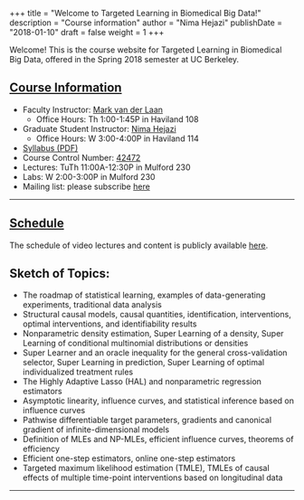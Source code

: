 +++
title = "Welcome to Targeted Learning in Biomedical Big Data!"
description = "Course information"
author = "Nima Hejazi"
publishDate = "2018-01-10"
draft = false
weight = 1
+++

Welcome! This is the course website for Targeted Learning in Biomedical Big
Data, offered in the Spring 2018 semester at UC Berkeley.

## <u>Course Information</u>

* Faculty Instructor: [Mark van der
    Laan](https://vanderlaan-group.github.io/about/)
  * Office Hours: Th 1:00-1:45P in Haviland 108
* Graduate Student Instructor: [Nima Hejazi](https://nimahejazi.org)
  * Office Hours: W 3:00-4:00P in Haviland 114
* [Syllabus (PDF)](https://www.stat.berkeley.edu/~nhejazi/teach/2018_ph290_tlbbd/syllabus.pdf)
* Course Control Number:
    [42472](http://classes.berkeley.edu/content/2018-spring-pbhlth-290-011-sem-011)
* Lectures: TuTh 11:00A-12:30P in Mulford 230
* Labs: W 2:00-3:00P in Mulford 230
* Mailing list: please subscribe
    [here](https://groups.google.com/a/lists.berkeley.edu/forum/#!forum/tlbbd-sp2018)

---

## <u>Schedule</u>

The schedule of video lectures and content is publicly available
[here](https://docs.google.com/spreadsheets/d/1YLbRnasRLkNRc3wsXlDB2ljk-vq5l4_H6Ihn1rgVinE/edit?usp=sharing).

## Sketch of Topics:

* The roadmap of statistical learning, examples of data-generating experiments,
   traditional data analysis
* Structural causal models, causal quantities, identification, interventions,
   optimal interventions, and identifiability results
* Nonparametric density estimation, Super Learning of a density, Super Learning
   of conditional multinomial distributions or densities
* Super Learner and an oracle inequality for the general cross-validation
   selector, Super Learning in prediction, Super Learning of optimal
   individualized treatment rules
* The Highly Adaptive Lasso (HAL) and nonparametric regression estimators
* Asymptotic linearity, influence curves, and statistical inference based on
   influence curves
* Pathwise differentiable target parameters, gradients and canonical gradient of
   infinite-dimensional models
* Definition of MLEs and NP-MLEs, efficient influence curves, theorems of
   efficiency
* Efficient one-step estimators, online one-step estimators
* Targeted maximum likelihood estimation (TMLE), TMLEs of causal effects of
   multiple time-point interventions based on longitudinal data

---
